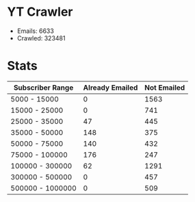 # YT Crawler
- Emails: 6633
- Crawled: 323481

# Stats
| Subscriber Range  | Already Emailed | Not Emailed |
|-------|-------|-------|
| 5000 - 15000 | 0 | 1563 |
| 15000 - 25000 | 0 | 741 |
| 25000 - 35000 | 47 | 445 |
| 35000 - 50000 | 148 | 375 |
| 50000 - 75000 | 140 | 432 |
| 75000 - 100000 | 176 | 247 |
| 100000 - 300000 | 62 | 1291 |
| 300000 - 500000 | 0 | 457 |
| 500000 - 1000000 | 0 | 509 |
